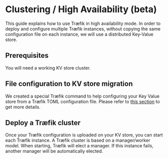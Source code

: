 # Clustering / High Availability (beta)

This guide explains how to use Træfik in high availability mode.
In order to deploy and configure multiple Træfik instances, without copying the same configuration file on each instance, we will use a distributed Key-Value store.

## Prerequisites

You will need a working KV store cluster.

## File configuration to KV store migration

We created a special Træfik command to help configuring your Key Value store from a Træfik TOML configuration file.
Please refer to [this section](/user-guide/kv-config/#store-configuration-in-key-value-store) to get more details.

## Deploy a Træfik cluster

Once your Træfik configuration is uploaded on your KV store, you can start each Træfik instance.
A Træfik cluster is based on a manager/worker model.
When starting, Træfik will elect a manager.
If this instance fails, another manager will be automatically elected.

